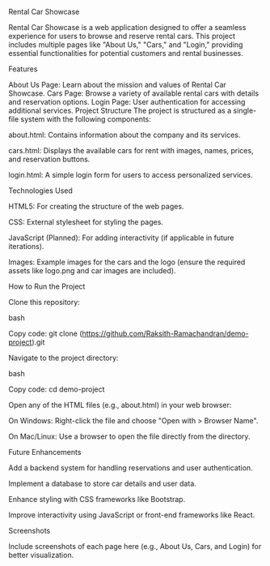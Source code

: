 Rental Car Showcase

Rental Car Showcase is a web application designed to offer a seamless experience for users to browse and reserve rental cars. This project includes multiple pages like "About Us," "Cars," and "Login," providing essential functionalities for potential customers and rental businesses.

Features

About Us Page: Learn about the mission and values of Rental Car Showcase.
Cars Page: Browse a variety of available rental cars with details and reservation options.
Login Page: User authentication for accessing additional services.
Project Structure
The project is structured as a single-file system with the following components:

about.html: Contains information about the company and its services.

cars.html: Displays the available cars for rent with images, names, prices, and reservation buttons.

login.html: A simple login form for users to access personalized services.

Technologies Used

HTML5: For creating the structure of the web pages.

CSS: External stylesheet for styling the pages.

JavaScript (Planned): For adding interactivity (if applicable in future iterations).

Images: Example images for the cars and the logo (ensure the required assets like logo.png and car images are included).

How to Run the Project

Clone this repository:

bash

Copy code:
git clone (https://github.com/Raksith-Ramachandran/demo-project).git

Navigate to the project directory:

bash

Copy code:
cd demo-project

Open any of the HTML files (e.g., about.html) in your web browser:

On Windows: Right-click the file and choose "Open with > Browser Name".

On Mac/Linux: Use a browser to open the file directly from the directory.

Future Enhancements

Add a backend system for handling reservations and user authentication.

Implement a database to store car details and user data.

Enhance styling with CSS frameworks like Bootstrap.

Improve interactivity using JavaScript or front-end frameworks like React.

Screenshots

Include screenshots of each page here (e.g., About Us, Cars, and Login) for better visualization.
